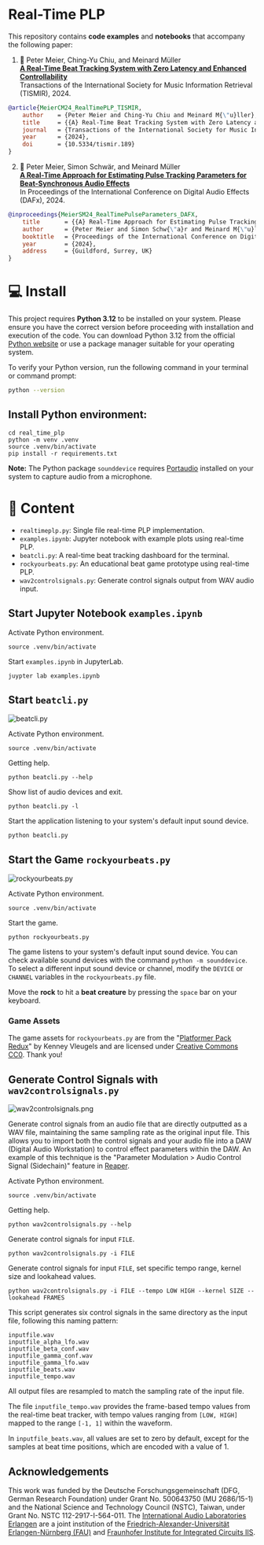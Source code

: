 # Real-Time PLP

This repository contains **code examples** and **notebooks** that accompany the following paper:

1. :blue_book: Peter Meier, Ching-Yu Chiu, and Meinard Müller  
   [**A Real-Time Beat Tracking System with Zero Latency and Enhanced Controllability**](https://transactions.ismir.net/articles/10.5334/tismir.189)  
   Transactions of the International Society for Music Information Retrieval (TISMIR), 2024.

```bibtex
@article{MeierCM24_RealTimePLP_TISMIR,
    author    = {Peter Meier and Ching-Yu Chiu and Meinard M{\"u}ller},
    title     = {{A} Real-Time Beat Tracking System with Zero Latency and Enhanced Controllability},
    journal   = {Transactions of the International Society for Music Information Retrieval ({TISMIR})},
    year      = {2024},
    doi       = {10.5334/tismir.189}
}
```

2. :blue_book: Peter Meier, Simon Schwär, and Meinard Müller  
   [**A Real-Time Approach for Estimating Pulse Tracking Parameters for Beat-Synchronous Audio Effects**](https://github.com/IoSR-Surrey/DAFx24-Proceedings/raw/main/papers/DAFx24_paper_23.pdf)  
   In Proceedings of the International Conference on Digital Audio Effects (DAFx), 2024.

```bibtex
@inproceedings{MeierSM24_RealTimePulseParameters_DAFX,
    title       = {{A} Real-Time Approach for Estimating Pulse Tracking Parameters for Beat-Synchronous Audio Effects},
    author      = {Peter Meier and Simon Schw{\"a}r and Meinard M{\"u}ller},
    booktitle   = {Proceedings of the International Conference on Digital Audio Effects ({DAFx})},
    year        = {2024},
    address     = {Guildford, Surrey, UK}
}
```

# :computer: Install

This project requires **Python 3.12** to be installed on your system. Please ensure you have the correct version before proceeding with installation and execution of the code. You can download Python 3.12 from the official [Python website](https://www.python.org) or use a package manager suitable for your operating system.

To verify your Python version, run the following command in your terminal or command prompt:

```bash
python --version
```

## Install Python environment:

```shell
cd real_time_plp
python -m venv .venv
source .venv/bin/activate
pip install -r requirements.txt
```

**Note:** The Python package `sounddevice` requires [Portaudio](https://www.portaudio.com) installed on your system to capture audio from a microphone.

# :open_file_folder: Content

- `realtimeplp.py`: Single file real-time PLP implementation.
- `examples.ipynb`: Jupyter notebook with example plots using real-time PLP.
- `beatcli.py`: A real-time beat tracking dashboard for the terminal.
- `rockyourbeats.py`: An educational beat game prototype using real-time PLP.
- `wav2controlsignals.py`: Generate control signals output from WAV audio input.

## Start Jupyter Notebook `examples.ipynb`

Activate Python environment.

```shell
source .venv/bin/activate
```

Start `examples.ipynb` in JupyterLab.

```shell
juypter lab examples.ipynb
```

## Start `beatcli.py`

![beatcli.py](assets/screenshots/beatcli.png)

Activate Python environment.

```shell
source .venv/bin/activate
```

Getting help.

```shell
python beatcli.py --help
```

Show list of audio devices and exit.

```shell
python beatcli.py -l
```

Start the application listening to your system's default input sound device.

```shell
python beatcli.py
```

## Start the Game `rockyourbeats.py`

![rockyourbeats.py](assets/screenshots/rockyourbeats.png)

Activate Python environment.

```shell
source .venv/bin/activate
```

Start the game.

```shell
python rockyourbeats.py
```

The game listens to your system's default input sound device. You can check available sound devices with the command `python -m sounddevice`. To select a different input sound device or channel, modify the `DEVICE` or `CHANNEL` variables in the `rockyourbeats.py` file.

Move the **rock** to hit a **beat creature** by pressing the `space` bar on your keyboard.

### Game Assets

The game assets for `rockyourbeats.py` are from the "[Platformer Pack Redux](https://kenney.nl/assets/platformer-pack-redux)" by Kenney Vleugels and are licensed under [Creative Commons CC0](https://creativecommons.org/publicdomain/zero/1.0/). Thank you!

## Generate Control Signals with `wav2controlsignals.py`

![wav2controlsignals.png](assets/screenshots/wav2controlsignals.png)

Generate control signals from an audio file that are directly outputted as a WAV file, maintaining the same sampling rate as the original input file. This allows you to import both the control signals and your audio file into a DAW (Digital Audio Workstation) to control effect parameters within the DAW. An example of this technique is the "Parameter Modulation > Audio Control Signal (Sidechain)" feature in [Reaper](https://www.reaper.fm).

Activate Python environment.

```shell
source .venv/bin/activate
```

Getting help.

```shell
python wav2controlsignals.py --help
```

Generate control signals for input `FILE`.

```shell
python wav2controlsignals.py -i FILE
```

Generate control signals for input `FILE`, set specific tempo range, kernel size and lookahead values.

```shell
python wav2controlsignals.py -i FILE --tempo LOW HIGH --kernel SIZE --lookahead FRAMES
```

This script generates six control signals in the same directory as the input file, following this naming pattern:

```shell
inputfile.wav
inputfile_alpha_lfo.wav
inputfile_beta_conf.wav
inputfile_gamma_conf.wav
inputfile_gamma_lfo.wav
inputfile_beats.wav
inputfile_tempo.wav
```

All output files are resampled to match the sampling rate of the input file.

The file `inputfile_tempo.wav` provides the frame-based tempo values from the real-time beat tracker, with tempo values ranging from `[LOW, HIGH]` mapped to the range `[-1, 1]` within the waveform.

In `inputfile_beats.wav`, all values are set to zero by default, except for the samples at beat time positions, which are encoded with a value of 1.

## Acknowledgements

This work was funded by the Deutsche Forschungsgemeinschaft (DFG, German Research Foundation) under Grant No. 500643750 (MU 2686/15-1) and the National Science and Technology Council (NSTC), Taiwan, under Grant No. NSTC 112-2917-I-564-011. The [International Audio Laboratories Erlangen](https://audiolabs-erlangen.de) are a joint institution of the [Friedrich-Alexander-Universität Erlangen-Nürnberg (FAU)](https://www.fau.eu) and [Fraunhofer Institute for Integrated Circuits IIS](https://www.iis.fraunhofer.de/en.html).
